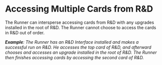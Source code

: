 # Accessing Multiple Cards from R&D

The Runner can intersperse accessing cards from R&D with any upgrades
installed in the root of R&D. The Runner cannot choose to access the
cards in R&D out of order.

***Example**: The Runner has an R&D Interface installed and makes a
successful run on R&D. He accesses the top card of R&D, and afterward
chooses and accesses an upgrade installed in the root of R&D. The Runner
then finishes accessing cards by accessing the second card of R&D.*
